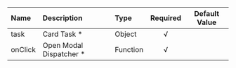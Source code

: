| Name | Description | Type | Required | Default Value |
| :--- | :----- | :--- | :---: | :---: |
| task | Card Task * | Object | √ |  |
| onClick | Open Modal Dispatcher * | Function | √ |  |
